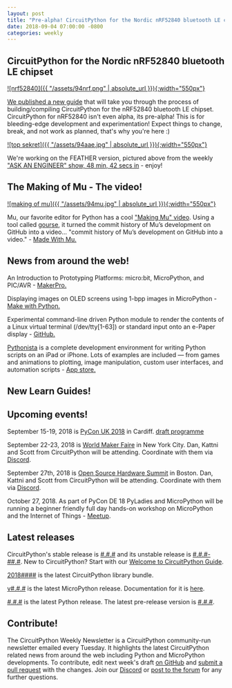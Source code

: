 ```yaml
---
layout: post
title: "Pre-alpha! CircuitPython for the Nordic nRF52840 bluetooth LE chipset"
date: 2018-09-04 07:00:00 -0800
categories: weekly
---
```


## CircuitPython for the Nordic nRF52840 bluetooth LE chipset

[![nrf52840]({{ "/assets/94nrf.png" | absolute_url }}){:width="550px"}](https://learn.adafruit.com/circuitpython-on-the-nrf52?view=all)

[We published a new guide](https://learn.adafruit.com/circuitpython-on-the-nrf52?view=all) that will take you through the process of building/compiling CircuitPython for the nRF52840 bluetooth LE chipset. CircuitPython for nRF52840 isn't even alpha, its pre-alpha! This is for bleeding-edge development and experimentation! Expect things to change, break, and not work as planned, that's why you're here :)

[![top sekret]({{ "/assets/94aae.jpg" | absolute_url }}){:width="550px"}](https://youtu.be/d4x2_rIPXXY?t=2921)

We're working on the FEATHER version, pictured above from the weekly ["ASK AN ENGINEER" show, 48 min, 42 secs in](https://youtu.be/d4x2_rIPXXY?t=2921) - enjoy!

## The Making of Mu - The video!

[![making of mu]({{ "/assets/94mu.jpg" | absolute_url }}){:width="550px"}](https://www.youtube.com/watch?v=IUxYn0aNJVk)

Mu, our favorite editor for Python has a cool ["Making Mu" video](https://www.youtube.com/watch?v=IUxYn0aNJVk). Using a tool called [gourse,](http://gource.io/) it turned the commit history of Mu’s development on GitHub into a video... "commit history of Mu’s development on GitHub into a video." - [Made With Mu.](http://madewith.mu/mu/users/2018/08/31/making-mu.html)

## News from around the web!

An Introduction to Prototyping Platforms: micro:bit, MicroPython, and PIC/AVR - [MakerPro.](https://maker.pro/custom/tutorial/an-introduction-to-prototyping-platforms-microbit-micropython-and-picavr)

Displaying images on OLED screens using 1-bpp images in MicroPython - [Make with Python.](https://www.makewithpython.com/article/displaying-images-oled-displays/)

Experimental command-line driven Python module to render the contents of a Linux virtual terminal (/dev/tty[1-63]) or standard input onto an e-Paper display - [GitHub.](https://github.com/joukos/PaperTTY)

[Pythonista](http://omz-software.com/pythonista/) is a complete development environment for writing Python scripts on an iPad or iPhone. Lots of examples are included — from games and animations to plotting, image manipulation, custom user interfaces, and automation scripts - [App store.](https://itunes.apple.com/us/app/pythonista-3/id1085978097?ls=1&mt=8)

## New Learn Guides!

## Upcoming events!

September 15-19, 2018 is [PyCon UK 2018](https://2018.pyconuk.org/) in Cardiff. [draft programme](https://2018.pyconuk.org/programme/)

September 22-23, 2018 is [World Maker Faire](https://makerfaire.com/new-york/) in New York City. Dan, Kattni and Scott from CircuitPython will be attending. Coordinate with them via [Discord](https://adafru.it/discord).

September 27th, 2018 is [Open Source Hardware Summit](https://2018.oshwa.org/) in Boston. Dan, Kattni and Scott from CircuitPython will be attending. Coordinate with them via [Discord](https://adafru.it/discord).

October 27, 2018. As part of PyCon DE 18 PyLadies and MicroPython will be running a
beginner friendly full day hands-on workshop on MicroPython and the
Internet of Things - [Meetup](https://www.meetup.com/de-DE/PyData-Suedwest/events/253574767/).

## Latest releases

CircuitPython's stable release is [#.#.#](https://github.com/adafruit/circuitpython/releases/latest) and its unstable release is [#.#.#-##.#](https://github.com/adafruit/circuitpython/releases). New to CircuitPython? Start with our [Welcome to CircuitPython Guide](https://learn.adafruit.com/welcome-to-circuitpython).

[2018####](https://github.com/adafruit/Adafruit_CircuitPython_Bundle/releases/latest) is the latest CircuitPython library bundle.

[v#.#.#](https://micropython.org/download) is the latest MicroPython release. Documentation for it is [here](http://docs.micropython.org/en/latest/pyboard/).

[#.#.#](https://www.python.org/downloads/) is the latest Python release. The latest pre-release version is [#.#.#](https://www.python.org/download/pre-releases/).

## Contribute!

The CircuitPython Weekly Newsletter is a CircuitPython community-run newsletter emailed every Tuesday. It highlights the latest CircuitPython related news from around the web including Python and MicroPython developments. To contribute, edit next week's draft [on GitHub](https://github.com/adafruit/circuitpython-weekly-newsletter/tree/gh-pages/_drafts) and [submit a pull request](https://help.github.com/articles/editing-files-in-your-repository/) with the changes. Join our [Discord](https://adafru.it/discord) or [post to the forum](https://forums.adafruit.com/viewforum.php?f=60) for any further questions.
